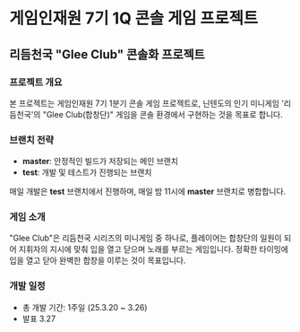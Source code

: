 # 게임인재원 7기 1Q 콘솔 게임 프로젝트
## 리듬천국 "Glee Club" 콘솔화 프로젝트

### 프로젝트 개요
본 프로젝트는 게임인재원 7기 1분기 콘솔 게임 프로젝트로, 닌텐도의 인기 미니게임 '리듬천국'의 "Glee Club(합창단)" 게임을 콘솔 환경에서 구현하는 것을 목표로 합니다.

### 브랜치 전략
- **master**: 안정적인 빌드가 저장되는 메인 브랜치
- **test**: 개발 및 테스트가 진행되는 브랜치

매일 개발은 **test** 브랜치에서 진행하며, 매일 밤 11시에 **master** 브랜치로 병합합니다.

### 게임 소개
"Glee Club"은 리듬천국 시리즈의 미니게임 중 하나로, 플레이어는 합창단의 일원이 되어 지휘자의 지시에 맞춰 입을 열고 닫으며 노래를 부르는 게임입니다. 정확한 타이밍에 입을 열고 닫아 완벽한 합창을 이루는 것이 목표입니다.

### 개발 일정
- 총 개발 기간: 1주일 (25.3.20 ~ 3.26)
- 발표 3.27
